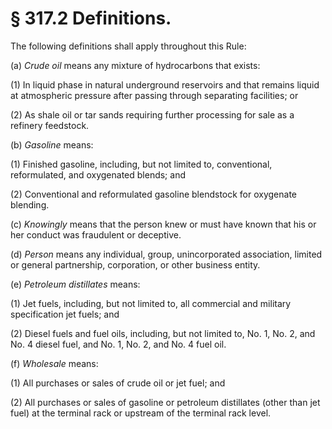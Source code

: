 # § 317.2   Definitions.

The following definitions shall apply throughout this Rule:


(a) *Crude oil* means any mixture of hydrocarbons that exists:


(1) In liquid phase in natural underground reservoirs and that remains liquid at atmospheric pressure after passing through separating facilities; or


(2) As shale oil or tar sands requiring further processing for sale as a refinery feedstock.


(b) *Gasoline* means:


(1) Finished gasoline, including, but not limited to, conventional, reformulated, and oxygenated blends; and


(2) Conventional and reformulated gasoline blendstock for oxygenate blending.


(c) *Knowingly* means that the person knew or must have known that his or her conduct was fraudulent or deceptive.


(d) *Person* means any individual, group, unincorporated association, limited or general partnership, corporation, or other business entity.


(e) *Petroleum distillates* means:


(1) Jet fuels, including, but not limited to, all commercial and military specification jet fuels; and


(2) Diesel fuels and fuel oils, including, but not limited to, No. 1, No. 2, and No. 4 diesel fuel, and No. 1, No. 2, and No. 4 fuel oil.


(f) *Wholesale* means:


(1) All purchases or sales of crude oil or jet fuel; and


(2) All purchases or sales of gasoline or petroleum distillates (other than jet fuel) at the terminal rack or upstream of the terminal rack level.




